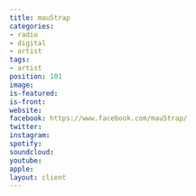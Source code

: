 ```yaml
---
title: mau5trap
categories:
- radio
- digital
- artist
tags:
- artist
position: 101
image: 
is-featured: 
is-front: 
website: 
facebook: https://www.facebook.com/mau5trap/
twitter: 
instagram: 
spotify: 
soundcloud: 
youtube: 
apple: 
layout: client
---
```


